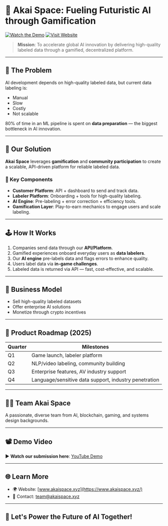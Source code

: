 # 🚀 Akai Space: Fueling Futuristic AI through Gamification

[![Watch the Demo](https://img.shields.io/badge/Demo-YouTube-red?style=for-the-badge&logo=youtube)](https://www.youtube.com/watch?v=kc5bFRVaA5U)
[![Visit Website](https://img.shields.io/badge/Website-akaispace.xyz-blue?style=for-the-badge&logo=googlechrome)](https://www.akaispace.xyz/)

> **Mission**: To accelerate global AI innovation by delivering high-quality labeled data through a gamified, decentralized platform.

---

## 🧠 The Problem

AI development depends on high-quality labeled data, but current data labeling is:
- Manual
- Slow
- Costly
- Not scalable

80% of time in an ML pipeline is spent on **data preparation** — the biggest bottleneck in AI innovation.

---

## 🎯 Our Solution

**Akai Space** leverages **gamification** and **community participation** to create a scalable, API-driven platform for reliable labeled data.

### 🧩 Key Components

- **Customer Platform**: API + dashboard to send and track data.
- **Labeler Platform**: Onboarding + tools for high-quality labeling.
- **AI Engine**: Pre-labeling + error correction + efficiency tools.
- **Gamification Layer**: Play-to-earn mechanics to engage users and scale labeling.

---

## 🕹️ How It Works

1. Companies send data through our **API/Platform**.
2. Gamified experiences onboard everyday users as **data labelers**.
3. Our **AI engine** pre-labels data and flags errors to enhance quality.
4. Users label data via **in-game challenges**.
5. Labeled data is returned via API — fast, cost-effective, and scalable.
---

## 💸 Business Model

- Sell high-quality labeled datasets
- Offer enterprise AI solutions
- Monetize through crypto incentives

---

## 🔮 Product Roadmap (2025)

| Quarter | Milestones |
|---------|------------|
| Q1      | Game launch, labeler platform |
| Q2      | NLP/video labeling, community building |
| Q3      | Enterprise features, AV industry support |
| Q4      | Language/sensitive data support, industry penetration |

---

## 👨‍💻 Team Akai Space

A passionate, diverse team from AI, blockchain, gaming, and systems design backgrounds.

---

## 📽️ Demo Video

▶️ **Watch our submission here**: [YouTube Demo](https://www.youtube.com/watch?v=kc5bFRVaA5U)

---

## 🌐 Learn More

- 🌍 Website: [www.akaispace.xyz](https://www.akaispace.xyz/)
- 📧 Contact: team@akaispace.xyz

---

## 🙌 Let's Power the Future of AI Together!

